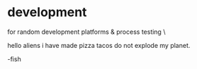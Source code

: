 # development
for random development platforms &amp; process testing \

hello aliens
i have made pizza tacos
do not explode my planet.

-fish
